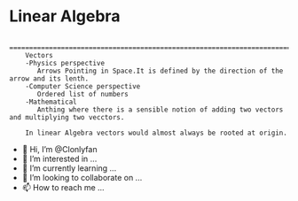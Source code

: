<h1>Linear Algebra</h1>
        
        =======================================================================================================================================
        Vectors
        -Physics perspective
           Arrows Pointing in Space.It is defined by the direction of the arrow and its lenth.
        -Computer Science perspective
           Ordered list of numbers
        -Mathematical 
           Anthing where there is a sensible notion of adding two vectors and multiplying two vecctors. 
           
        In linear Algebra vectors would almost always be rooted at origin.
        
        
        
        
        
        
        
        
        
        
        
        
        
        
        
        
        
- 👋 Hi, I’m @Clonlyfan
- 👀 I’m interested in ...
- 🌱 I’m currently learning ...
- 💞️ I’m looking to collaborate on ...
- 📫 How to reach me ...

<!---
Clonlyfan/Clonlyfan is a ✨ special ✨ repository because its `README.md` (this file) appears on your GitHub profile.
You can click the Preview link to take a look at your changes.
--->
